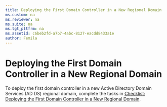 ```yaml
---
title: Deploying the First Domain Controller in a New Regional Domain
ms.custom: na
ms.reviewer: na
ms.suite: na
ms.tgt_pltfrm: na
ms.assetid: c6beb2fd-a7b7-4abc-8127-eacdd8433a1e
author: Femila
---
```

# Deploying the First Domain Controller in a New Regional Domain
To deploy the first domain controller in a new Active Directory Domain Services \(AD DS\) regional domain, complete the tasks in [Checklist: Deploying the First Domain Controller in a New Regional Domain](../Topic/Checklist--Deploying-the-First-Domain-Controller-in-a-New-Regional-Domain.md).  
  
